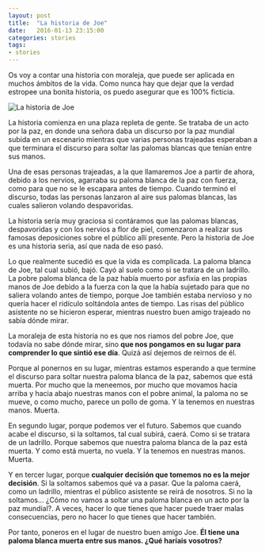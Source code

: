 ```yaml
---
layout: post
title:  "La historia de Joe"
date:   2016-01-13 23:15:00
categories: stories
tags:
- stories
---
```


Os voy a contar una historia con moraleja, que puede ser aplicada en muchos ámbitos de la vida. Como nunca hay que dejar que la verdad estropee una bonita historia, os puedo asegurar que es 100% ficticia.

![La historia de Joe]({{site.url}}/assets/images/2016-01-13-la-historia-de-joe.jpg)

La historia comienza en una plaza repleta de gente. Se trataba de un acto por la paz, en donde una señora daba un discurso por la paz mundial subida en un escenario mientras que varias personas trajeadas esperaban a que terminara el discurso para soltar las palomas blancas que tenían entre sus manos.

Una de esas personas trajeadas, a la que llamaremos Joe a partir de ahora, debido a los nervios, agarraba su paloma blanca de la paz con fuerza, como para que no se le escapara antes de tiempo. Cuando terminó el discurso, todas las personas lanzaron al aire sus palomas blancas, las cuales salieron volando despavoridas.

La historia sería muy graciosa si contáramos que las palomas blancas, despavoridas y con los nervios a flor de piel, comenzaron a realizar sus famosas deposiciones sobre el público allí presente. Pero la historia de Joe es una historia seria, así que nada de eso pasó.

Lo que realmente sucedió es que la vida es complicada. La paloma blanca de Joe, tal cual subió, bajó. Cayó al suelo como si se tratara de un ladrillo. La pobre paloma blanca de la paz había muerto por asfixia en las propias manos de Joe debido a la fuerza con la que la había sujetado para que no saliera volando antes de tiempo, porque Joe también estaba nervioso y no quería hacer el ridículo soltándola antes de tiempo. Las risas del público asistente no se hicieron esperar, mientras nuestro buen amigo trajeado no sabía dónde mirar.

La moraleja de esta historia no es que nos riamos del pobre Joe, que todavía no sabe dónde mirar, sino **que nos pongamos en su lugar para comprender lo que sintió ese día**. Quizá así dejemos de reirnos de él.

Porque al ponernos en su lugar, mientras estamos esperando a que termine el discurso para soltar nuestra paloma blanca de la paz, sabemos que está muerta. Por mucho que la meneemos, por mucho que movamos hacia arriba y hacia abajo nuestras manos con el pobre animal, la paloma no se mueve, o como mucho, parece un pollo de goma. Y la tenemos en nuestras manos. Muerta.

En segundo lugar, porque podemos ver el futuro. Sabemos que cuando acabe el discurso, si la soltamos, tal cual subirá, caerá. Como si se tratara de un ladrillo. Porque sabemos que nuestra paloma blanca de la paz está muerta. Y como está muerta, no vuela. Y la tenemos en nuestras manos. Muerta.

Y en tercer lugar, porque **cualquier decisión que tomemos no es la mejor decisión**. Si la soltamos sabemos qué va a pasar. Que la paloma caerá, como un ladrillo, mientras el público asistente se reirá de nosotros. Si no la soltamos... ¿Cómo no vamos a soltar una paloma blanca en un acto por la paz mundial?. A veces, hacer lo que tienes que hacer puede traer malas consecuencias, pero no hacer lo que tienes que hacer también.

Por tanto, poneros en el lugar de nuestro buen amigo Joe. **Él tiene una paloma blanca muerta entre sus manos. ¿Qué haríais vosotros?**

